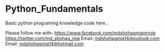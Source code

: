 # Python_Fundamentals
Basic python programing knowledge code here.. 


Please follow me with-
https://www.facebook.com/mdshohagmiaornob
https://twitter.com/md_shohag_mia
Email: mdshohagmia14@outlook.com 
Email: mdshohagmia14@hotmail.com

